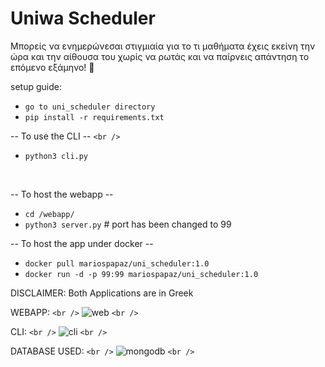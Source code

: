 # Uniwa Scheduler

Μπορείς να ενημερώνεσαι στιγμιαία για το τι μαθήματα έχεις εκείνη την ώρα και την αίθουσα του χωρίς να ρωτάς και να παίρνεις απάντηση το επόμενο εξάμηνο! 🙂


setup guide:

* `go to uni_scheduler directory`
* `pip install -r requirements.txt`

-- To use the CLI --
`<br />`

* `python3 cli.py`

<br />

-- To host the webapp --

- `cd /webapp/`
- `python3 server.py` # port has been changed to 99

-- To host the app under docker --

- `docker pull mariospapaz/uni_scheduler:1.0`
- `docker run -d -p 99:99 mariospapaz/uni_scheduler:1.0`

DISCLAIMER: Both Applications are in Greek

WEBAPP: `<br />`
![web](https://user-images.githubusercontent.com/30930688/164054158-c6cf78a6-412d-446f-a969-667c0d6cb52b.png) `<br />`

CLI: `<br />`
![cli](https://user-images.githubusercontent.com/30930688/164053519-81df953a-e42b-4932-934a-cce4b5d9073c.png) `<br />`

DATABASE USED: `<br />`
![mongodb](https://webimages.mongodb.com/_com_assets/cms/kuzt9r42or1fxvlq2-Meta_Generic.png) `<br />`
